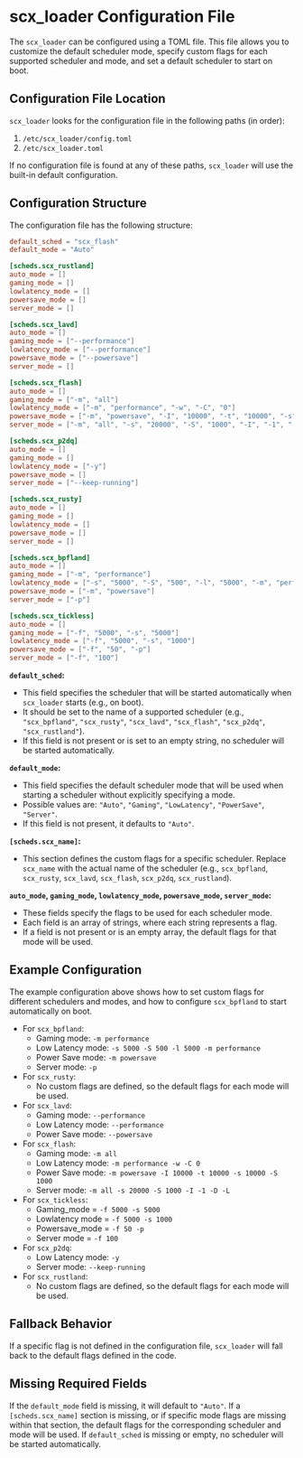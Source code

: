 # scx_loader Configuration File

The `scx_loader` can be configured using a TOML file. This file allows you to customize the default scheduler mode, specify custom flags for each supported scheduler and mode, and set a default scheduler to start on boot.

## Configuration File Location

`scx_loader` looks for the configuration file in the following paths (in order):

1. `/etc/scx_loader/config.toml`
2. `/etc/scx_loader.toml`

If no configuration file is found at any of these paths, `scx_loader` will use the built-in default configuration.

## Configuration Structure

The configuration file has the following structure:

```toml
default_sched = "scx_flash"
default_mode = "Auto"

[scheds.scx_rustland]
auto_mode = []
gaming_mode = []
lowlatency_mode = []
powersave_mode = []
server_mode = []

[scheds.scx_lavd]
auto_mode = []
gaming_mode = ["--performance"]
lowlatency_mode = ["--performance"]
powersave_mode = ["--powersave"]
server_mode = []

[scheds.scx_flash]
auto_mode = []
gaming_mode = ["-m", "all"]
lowlatency_mode = ["-m", "performance", "-w", "-C", "0"]
powersave_mode = ["-m", "powersave", "-I", "10000", "-t", "10000", "-s", "10000", "-S", "1000"]
server_mode = ["-m", "all", "-s", "20000", "-S", "1000", "-I", "-1", "-D", "-L"]

[scheds.scx_p2dq]
auto_mode = []
gaming_mode = []
lowlatency_mode = ["-y"]
powersave_mode = []
server_mode = ["--keep-running"]

[scheds.scx_rusty]
auto_mode = []
gaming_mode = []
lowlatency_mode = []
powersave_mode = []
server_mode = []

[scheds.scx_bpfland]
auto_mode = []
gaming_mode = ["-m", "performance"]
lowlatency_mode = ["-s", "5000", "-S", "500", "-l", "5000", "-m", "performance"]
powersave_mode = ["-m", "powersave"]
server_mode = ["-p"]

[scheds.scx_tickless]
auto_mode = []
gaming_mode = ["-f", "5000", "-s", "5000"]
lowlatency_mode = ["-f", "5000", "-s", "1000"]
powersave_mode = ["-f", "50", "-p"]
server_mode = ["-f", "100"]
```

**`default_sched`:**

* This field specifies the scheduler that will be started automatically when `scx_loader` starts (e.g., on boot).
* It should be set to the name of a supported scheduler (e.g., `"scx_bpfland"`, `"scx_rusty"`, `"scx_lavd"`, `"scx_flash"`, `"scx_p2dq"`, `"scx_rustland"`).
* If this field is not present or is set to an empty string, no scheduler will be started automatically.

**`default_mode`:**

* This field specifies the default scheduler mode that will be used when starting a scheduler without explicitly specifying a mode.
* Possible values are: `"Auto"`, `"Gaming"`, `"LowLatency"`, `"PowerSave"`, `"Server"`.
* If this field is not present, it defaults to `"Auto"`.

**`[scheds.scx_name]`:**

* This section defines the custom flags for a specific scheduler. Replace `scx_name` with the actual name of the scheduler (e.g., `scx_bpfland`, `scx_rusty`, `scx_lavd`, `scx_flash`, `scx_p2dq`, `scx_rustland`).

**`auto_mode`, `gaming_mode`, `lowlatency_mode`, `powersave_mode`, `server_mode`:**

* These fields specify the flags to be used for each scheduler mode.
* Each field is an array of strings, where each string represents a flag.
* If a field is not present or is an empty array, the default flags for that mode will be used.

## Example Configuration

The example configuration above shows how to set custom flags for different schedulers and modes, and how to configure `scx_bpfland` to start automatically on boot.

* For `scx_bpfland`:
    * Gaming mode: `-m performance`
    * Low Latency mode: `-s 5000 -S 500 -l 5000 -m performance`
    * Power Save mode: `-m powersave`
    * Server mode: `-p`
* For `scx_rusty`:
    * No custom flags are defined, so the default flags for each mode will be used.
* For `scx_lavd`:
    * Gaming mode: `--performance`
    * Low Latency mode: `--performance`
    * Power Save mode: `--powersave`
* For `scx_flash`:
    * Gaming mode: `-m all`
    * Low Latency mode: `-m performance -w -C 0`
    * Power Save mode: `-m powersave -I 10000 -t 10000 -s 10000 -S 1000`
    * Server mode: `-m all -s 20000 -S 1000 -I -1 -D -L`
* For `scx_tickless`:
    * Gaming_mode = `-f 5000 -s 5000`
    * Lowlatency mode = `-f 5000 -s 1000`
    * Powersave_mode = `-f 50 -p`
    * Server mode = `-f 100`
* For `scx_p2dq`:
    * Low Latency mode: `-y`
    * Server mode: `--keep-running`
* For `scx_rustland`:
    * No custom flags are defined, so the default flags for each mode will be used.

## Fallback Behavior

If a specific flag is not defined in the configuration file, `scx_loader` will fall back to the default flags defined in the code.

## Missing Required Fields

If the `default_mode` field is missing, it will default to `"Auto"`. If a `[scheds.scx_name]` section is missing, or if specific mode flags are missing within that section, the default flags for the corresponding scheduler and mode will be used. If `default_sched` is missing or empty, no scheduler will be started automatically.
